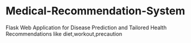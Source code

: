 # Medical-Recommendation-System
Flask Web Application for Disease Prediction and Tailored Health Recommendations like diet,workout,precaution
